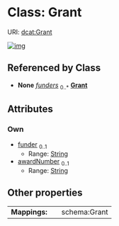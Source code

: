 
# Class: Grant




URI: [dcat:Grant](http://www.w3.org/ns/dcat#Grant)


[![img](https://yuml.me/diagram/nofunky;dir:TB/class/[Dataset]++-%20funders%200..*>[Grant&#124;funder:string%20%3F;awardNumber:string%20%3F],[Dataset])](https://yuml.me/diagram/nofunky;dir:TB/class/[Dataset]++-%20funders%200..*>[Grant&#124;funder:string%20%3F;awardNumber:string%20%3F],[Dataset])

## Referenced by Class

 *  **None** *[funders](funders.md)*  <sub>0..\*</sub>  **[Grant](Grant.md)**

## Attributes


### Own

 * [funder](funder.md)  <sub>0..1</sub>
     * Range: [String](types/String.md)
 * [awardNumber](awardNumber.md)  <sub>0..1</sub>
     * Range: [String](types/String.md)

## Other properties

|  |  |  |
| --- | --- | --- |
| **Mappings:** | | schema:Grant |

